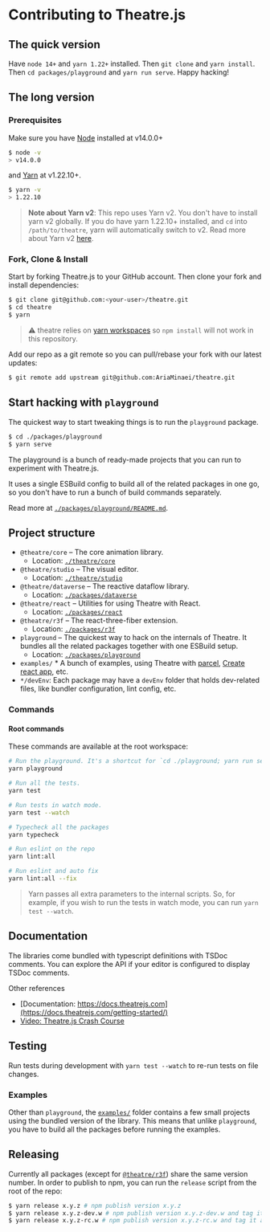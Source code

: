 # Contributing to Theatre.js

## The quick version

Have `node 14+` and `yarn 1.22+` installed. Then `git clone` and `yarn install`. Then `cd packages/playground` and `yarn run serve`. Happy hacking!

## The long version

### Prerequisites

Make sure you have [Node](https://nodejs.org/) installed at v14.0.0+

```sh
$ node -v
> v14.0.0
```

and [Yarn](https://classic.yarnpkg.com/en/) at v1.22.10+.

```sh
$ yarn -v
> 1.22.10
```

> **Note about Yarn v2**: This repo uses Yarn v2. You don't have to install yarn v2 globally. If you do have yarn 1.22.10+ installed, and `cd` into `/path/to/theatre`, yarn will automatically switch to v2. Read more about Yarn v2 [here](https://yarnpkg.com/).

### Fork, Clone & Install

Start by forking Theatre.js to your GitHub account. Then clone your fork and install dependencies:

```sh
$ git clone git@github.com:<your-user>/theatre.git
$ cd theatre
$ yarn
```

> ⚠ theatre relies on
> [yarn workspaces](https://yarnpkg.com/features/workspaces) so
> `npm install` will not work in this repository.

Add our repo as a git remote so you can pull/rebase your fork with our latest
updates:

```sh
$ git remote add upstream git@github.com:AriaMinaei/theatre.git
```

## Start hacking with `playground`

The quickest way to start tweaking things is to run the `playground` package.

```sh
$ cd ./packages/playground
$ yarn serve
```

The playground is a bunch of ready-made projects that you can run to experiment with Theatre.js.

It uses a single ESBuild config to build all of the related packages in one go, so you don't have to run a bunch of build commands separately.

Read more at [`./packages/playground/README.md`](./packages/playground/README.md).

## Project structure

* `@theatre/core` – The core animation library.
  * Location: [`./theatre/core`](./theatre/core)
* `@theatre/studio` – The visual editor.
  * Location: [`./theatre/studio`](./theatre/studio)
* `@theatre/dataverse` – The reactive dataflow library.
  * Location: [`./packages/dataverse`](./packages/dataverse)
* `@theatre/react` – Utilities for using Theatre with React.
  * Location: [`./packages/react`](./packages/react)
* `@theatre/r3f` – The react-three-fiber extension.
  * Location: [`./packages/r3f`](./packages/r3f)
* `playground` – The quickest way to hack on the internals of Theatre. It bundles all the related packages together with one ESBuild setup.
  * Location: [`./packages/playground`](./packages/playground)
* `examples/` * A bunch of examples, using Theatre with [parcel](https://parceljs.org), [Create react app](create-react-app.dev), etc.
* `*/devEnv`: Each package may have a `devEnv` folder that holds dev-related files, like bundler configuration, lint config, etc.


### Commands

#### Root commands

These commands are available at the root workspace:

```sh
# Run the playground. It's a shortcut for `cd ./playground; yarn run serve`
yarn playground

# Run all the tests.
yarn test

# Run tests in watch mode.
yarn test --watch

# Typecheck all the packages
yarn typecheck

# Run eslint on the repo
yarn lint:all

# Run eslint and auto fix
yarn lint:all --fix
```

> Yarn passes all extra parameters to the internal scripts. So, for example, if you wish to run the tests in watch mode, you can run `yarn test --watch`.

## Documentation

The libraries come bundled with typescript definitions with TSDoc comments. You can explore the API if your editor is configured to display TSDoc comments.

Other references

- [Documentation: https://docs.theatrejs.com](https://docs.theatrejs.com/getting-started/)
- [Video: Theatre.js Crash Course](https://www.youtube.com/watch?v=icR9EIS1q34)

## Testing

Run tests during development with `yarn test --watch` to re-run tests on file changes.

### Examples

Other than `playground`, the [`examples/`](./examples) folder contains a few small projects using the bundled version of the library. This means that unlike `playground`, you have to build all the packages before running the examples.

## Releasing

Currently all packages (except for [`@theatre/r3f`](./packages/r3f/)) share the same version number. In order to publish to npm, you can run the `release` script from the root of the repo:

```sh
$ yarn release x.y.z # npm publish version x.y.z
$ yarn release x.y.z-dev.w # npm publish version x.y.z-dev.w and tag it as "dev"
$ yarn release x.y.z-rc.w # npm publish version x.y.z-rc.w and tag it as "rc"
```